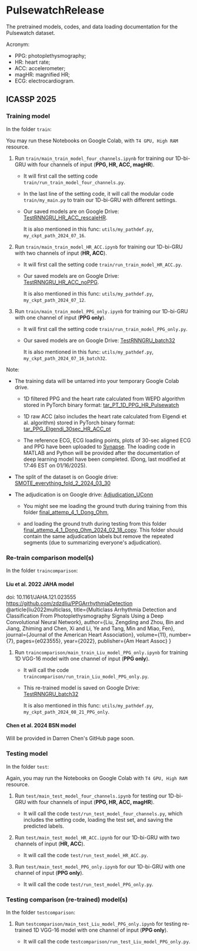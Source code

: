 # PulsewatchRelease
The pretrained models, codes, and data loading documentation for the Pulsewatch dataset.

Acronym:

- PPG: photoplethysmography;
- HR: heart rate;
- ACC: accelerometer;
- magHR: magnified HR;
- ECG: electrocardiogram.

## ICASSP 2025

### Training model

In the folder `train`:

You may run these Notebooks on Google Colab, with `T4 GPU, High RAM` resource.

1. Run `train/main_train_model_four_channels.ipynb` for training our 1D-bi-GRU with four channels of input (**PPG, HR, ACC, magHR**).

   - It will first call the setting code `train/run_train_model_four_channels.py`.
   
   - In the last line of the setting code, it will call the modular code `train/my_main.py` to train our 1D-bi-GRU with different settings.

   - Our saved models are on Google Drive: [TestRNNGRU_HR_ACC_rescaleHR](https://drive.google.com/drive/folders/107pCHkm7K8vcmIlLU5XHABjcIuMnu3vT?usp=drive_link).
     
     It is also mentioned in this func: `utils/my_pathdef.py`, `my_ckpt_path_2024_07_16`.

2. Run `train/main_train_model_HR_ACC.ipynb` for training our 1D-bi-GRU with two channels of input (**HR, ACC**).

   - It will first call the setting code `train/run_train_model_HR_ACC.py`.

   - Our saved models are on Google Drive: [TestRNNGRU_HR_ACC_noPPG](https://drive.google.com/drive/folders/1-xYFqtmFS3QlqJJUf-tZ2GvJfdZL8ji3?usp=drive_link).

     It is also mentioned in this func: `utils/my_pathdef.py`, `my_ckpt_path_2024_07_12`.

3. Run `train/main_train_model_PPG_only.ipynb` for training our 1D-bi-GRU with one channel of input (**PPG only**).

   - It will first call the setting code `train/run_train_model_PPG_only.py`.

   - Our saved models are on Google Drive: [TestRNNGRU_batch32](https://drive.google.com/drive/folders/10UeAzp4sYzxCic5vuxhYNNazLsqn6fpw?usp=drive_link)

     It is also mentioned in this func: `utils/my_pathdef.py`, `my_ckpt_path_2024_07_16_batch32`.

Note:

- The training data will be untarred into your temporary Google Colab drive. 

  - 1D filtered PPG and the heart rate calculated from WEPD algorithm stored in PyTorch binary format: [tar_PT_1D_PPG_HR_Pulsewatch](https://drive.google.com/drive/folders/130XzyOjix3-Sb8dGt_0Kgc_lZeF66JdL?usp=drive_link)

  - 1D raw ACC (also includes the heart rate calculated from Elgendi et al. algorithm) stored in PyTorch binary format: [tar_PPG_Elgendi_30sec_HR_ACC_pt](https://drive.google.com/drive/folders/1A0iLeSs_pySDuKulNC-xWmUdswqs8WIP?usp=drive_link)

  - The reference ECG, ECG loading points, plots of 30-sec aligned ECG and PPG have been uploaded to [Synapse](https://drive.google.com/drive/folders/1kfeEN8WDp1xhypB5VVze_0W6FUocPfxU?usp=drive_link). The loading code in MATLAB and Python will be provided after the documentation of deep learning model have been completed. (Dong, last modified at 17:46 EST on 01/16/2025).

- The split of the dataset is on Google drive: [SMOTE_everything_fold_2_2024_03_30](https://drive.google.com/drive/folders/12FfPZRf5wDzexFGxKPXqGojtP-d1N5jq?usp=drive_link)

- The adjudication is on Google drive: [Adjudication_UConn](https://drive.google.com/drive/folders/182R7-Q_lDawf6u2RqJJwZUzex0VKUlhP?usp=drive_link)

  - You might see me loading the ground truth during training from this folder [final_attemp_4_1_Dong_Ohm](https://drive.google.com/drive/folders/1a4XJw3ANN0b-Q7wjNYxNI3phl9u5V2r9?usp=drive_link),

  - and loading the ground truth during testing from this folder [final_attemp_4_1_Dong_Ohm_2024_02_18_copy](https://drive.google.com/drive/folders/1RArra_FLG9GTwX2rsmKM_YSRGZ5QAxU-?usp=drive_link). This folder should contain the same adjudication labels but remove the repeated segments (due to summarizing everyone's adjudication).

### Re-train comparison model(s)

In the folder `traincomparison`:

#### Liu et al. 2022 JAHA model

doi: 10.1161/JAHA.121.023555
https://github.com/zdzdliu/PPGArrhythmiaDetection
@article{liu2022multiclass,
  title={Multiclass Arrhythmia Detection and Classification From Photoplethysmography Signals Using a Deep Convolutional Neural Network},
  author={Liu, Zengding and Zhou, Bin and Jiang, Zhiming and Chen, Xi and Li, Ye and Tang, Min and Miao, Fen},
  journal={Journal of the American Heart Association},
  volume={11},
  number={7},
  pages={e023555},
  year={2022},
  publisher={Am Heart Assoc}
}

1. Run `traincomparison/main_train_Liu_model_PPG_only.ipynb` for training 1D VGG-16 model with one channel of input (**PPG only**).

   - It will call the code `traincomparison/run_train_Liu_model_PPG_only.py`.

   - This re-trained model is saved on Google Drive: [TestRNNGRU_batch32](https://drive.google.com/drive/folders/10UeAzp4sYzxCic5vuxhYNNazLsqn6fpw?usp=drive_link)

     It is also mentioned in this func: `utils/my_pathdef.py`, `my_ckpt_path_2024_08_21_PPG_only`.

#### Chen et al. 2024 BSN model

Will be provided in Darren Chen's GitHub page soon.

### Testing model

In the folder `test`:

Again, you may run the Notebooks on Google Colab with `T4 GPU, High RAM` resource.

1. Run `test/main_test_model_four_channels.ipynb` for testing our 1D-bi-GRU with four channels of input (**PPG, HR, ACC, magHR**).

   - It will call the code `test/run_test_model_four_channels.py`, which includes the setting code, loading the test set, and saving the predicted labels.

2. Run `test/main_test_model_HR_ACC.ipynb` for our 1D-bi-GRU with two channels of input (**HR, ACC**).

   - It will call the code `test/run_test_model_HR_ACC.py`.

3. Run `test/main_test_model_PPG_only.ipynb` for our 1D-bi-GRU with one channel of input (**PPG only**).

   - It will call the code `test/run_test_model_PPG_only.py`.

### Testing comparison (re-trained) model(s)

In the folder `testcomparison`:

1. Run `testcomparison/main_test_Liu_model_PPG_only.ipynb` for testing re-trained 1D VGG-16 model with one channel of input (**PPG only**).

   - It will call the code `testcomparison/run_test_Liu_model_PPG_only.py`.

